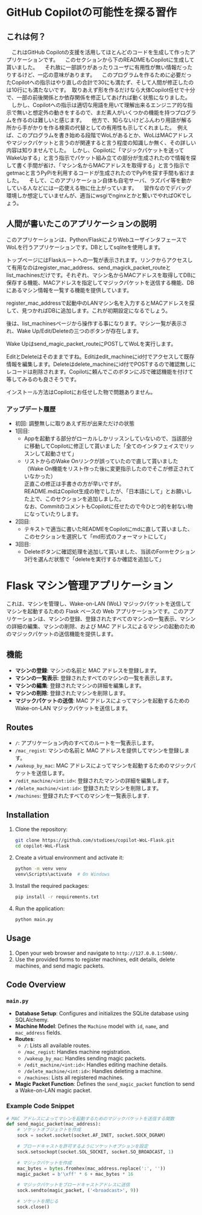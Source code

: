 # GitHub Copilotの可能性を探る習作
## これは何？
　これはGitHub Copilotの支援を活用してほとんどのコードを生成して作ったアプリケーションです。
　このセクションから下のREADMEもCopilotに生成して貰いました。
　それ故に一部誤りがあったりユーザに有用性が無い情報だったりするけど、一応の意味があります。
　このプログラムを作るために必要だったCopilotへの指示はやり直しの合計で30にも満たず、そして人間が修正したのは10行にも満たないです。　取りあえず形を作るだけなら大体Copilot任せで十分で、一部の前後関係とか依存関係を修正してあげれば動く状態になりました。
　しかし、Copilotへの指示は適切な用語を用いて理解出来るエンジニア的な指示で無いと想定外の動きをするので、まだ素人がいくつかの機能を持つプログラムを作るのは難しいと感じます。
　他方で、知らないけどふんわり用語が解る所から手がかりを作る検索の代替としての有用性も示してくれました。　例えば、このプログラムを書き始める段階でWoLがあるとか、WoLはMACアドレスやマジックパケットと言うのが関連すると言う程度の知識しか無く、その詳しい内容は知りませんでした。　しかし、Copilotに「マジックパケットを送ってWakeUpする」と言う指示でパケット組み立ての部分が生成されたので情報を探して書く手間が省け、「マシン名からMACアドレスを取得する」と言う指示でgetmacと言うPyPiを利用するコードが生成されたのでPyPiを探す手間も省けました。
　そして、このアプリケーション自体も自宅サーバ、ラズパイ等を動かしている人などには一応使える物に仕上がっています。
　習作なのでデバッグ環境しか想定していませんが、適当にwsgiでnginxとかと繋いでやればOKでしょう。

## 人間が書いたこのアプリケーションの説明

このアプリケーションは、Python/FlaskによりWebユーザインタフェースでWoLを行うアプリケーションです。DBとしてsqliteを使用します。

トップページにはFlaskルートへの一覧が表示されます。リンクからアクセスして有用なのはregister_mac_address、send_magick_packet_routeとlist_machinesだけです。それぞれ、マシン名からMACアドレスを取得してDBに保存する機能、MACアドレスを指定してマジックパケットを送信する機能、DBにあるマシン情報を一覧する機能を提供しています。

register_mac_addressで起動中のLANマシン名を入力するとMACアドレスを探して、見つかればDBに追加します。これが初期設定になるでしょう。

後は、list_machinesページから操作する事になります。マシン一覧が表示され、Wake Up/Edit/Deleteの三つのボタンが存在します。

Wake Upはsend_magic_packet_routeにPOSTしてWoLを実行します。

EditとDeleteはそのままですね。Editはedit_machineにid付でアクセスして既存情報を編集します。Deleteはdelete_machineにid付でPOSTするので確認無しにレコードは削除されます。Copilotに頼んでこのボタンにJSで確認機能を付けて等してみるのも良さそうです。

インストール方法はCopilotにお任せした物で問題ありません。

### アップデート履歴

- 初回: 調整無しに取りあえず形が出来ただけの状態
- 1回目:
    - Appを起動する部分がローカルしかリッスンしていないので、当該部分に移動してCopilotに修正して貰いました「全てのインタフェイスでリッスンして起動させて」
    - リストからのWake Onリンクが誤っていたので直して貰いました（Wake On機能をリスト作った後に変更指示したのでそこが修正されていなかった）  
    正直この修正は手書きの方が早いですが。  
    README.mdはCopilot生成の物でしたが、「日本語にして」とお願いした上で、このセクションを追加しました。  
    なお、CommitのコメントもCopilotに任せたので今ひとつ的を射ない物になっていたりします。
- 2回目:
    - テキストで適当に書いたREADMEをCopilotにmdに直して貰いました、このセクションを選択して「md形式のフォーマットにして」
- 3回目:
    - Deleteボタンに確認処理を追加して貰いました、当該のFormセクション3行を選んだ状態で「deleteを実行するか確認を追加して」


# Flask マシン管理アプリケーション

これは、マシンを管理し、Wake-on-LAN (WoL) マジックパケットを送信してマシンを起動するための Flask ベースの Web アプリケーションです。このアプリケーションは、マシンの登録、登録されたすべてのマシンの一覧表示、マシンの詳細の編集、マシンの削除、および MAC アドレスによるマシンの起動のためのマジックパケットの送信機能を提供します。

## 機能

- **マシンの登録**: マシンの名前と MAC アドレスを登録します。
- **マシンの一覧表示**: 登録されたすべてのマシンの一覧を表示します。
- **マシンの編集**: 登録されたマシンの詳細を編集します。
- **マシンの削除**: 登録されたマシンを削除します。
- **マジックパケットの送信**: MAC アドレスによってマシンを起動するための Wake-on-LAN マジックパケットを送信します。

## Routes

- `/`: アプリケーション内のすべてのルートを一覧表示します。
- `/mac_regist`: マシンの名前と MAC アドレスを提供してマシンを登録します。
- `/wakeup_by_mac`: MAC アドレスによってマシンを起動するためのマジックパケットを送信します。
- `/edit_machine/<int:id>`: 登録されたマシンの詳細を編集します。
- `/delete_machine/<int:id>`: 登録されたマシンを削除します。
- `/machines`: 登録されたすべてのマシンを一覧表示します.

## Installation

1. Clone the repository:
    ```bash
    git clone https://github.com/studioes/copilot-WoL-Flask.git
    cd copilot-WoL-Flask
    ```

2. Create a virtual environment and activate it:
    ```sh
    python -m venv venv
    venv\Scripts\activate  # On Windows
    ```

3. Install the required packages:
    ```sh
    pip install -r requirements.txt
    ```

4. Run the application:
    ```sh
    python main.py
    ```

## Usage

1. Open your web browser and navigate to `http://127.0.0.1:5000/`.
2. Use the provided forms to register machines, edit details, delete machines, and send magic packets.

## Code Overview

### `main.py`

- **Database Setup**: Configures and initializes the SQLite database using SQLAlchemy.
- **Machine Model**: Defines the `Machine` model with `id`, `name`, and `mac_address` fields.
- **Routes**:
  - `/`: Lists all available routes.
  - `/mac_regist`: Handles machine registration.
  - `/wakeup_by_mac`: Handles sending magic packets.
  - `/edit_machine/<int:id>`: Handles editing machine details.
  - `/delete_machine/<int:id>`: Handles deleting a machine.
  - `/machines`: Lists all registered machines.
- **Magic Packet Function**: Defines the `send_magic_packet` function to send a Wake-on-LAN magic packet.

### Example Code Snippet

```python
# MAC アドレスによってマシンを起動するためのマジックパケットを送信する関数
def send_magic_packet(mac_address):
    # ソケットオブジェクトを作成
    sock = socket.socket(socket.AF_INET, socket.SOCK_DGRAM)

    # ブロードキャストを許可するようにソケットオプションを設定
    sock.setsockopt(socket.SOL_SOCKET, socket.SO_BROADCAST, 1)

    # マジックパケットを作成
    mac_bytes = bytes.fromhex(mac_address.replace(':', ''))
    magic_packet = b'\xff' * 6 + mac_bytes * 16

    # マジックパケットをブロードキャストアドレスに送信
    sock.sendto(magic_packet, ('<broadcast>', 9))

    # ソケットを閉じる
    sock.close()